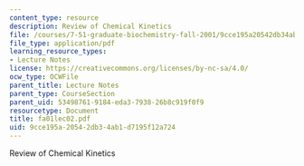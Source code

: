 ```yaml
---
content_type: resource
description: Review of Chemical Kinetics
file: /courses/7-51-graduate-biochemistry-fall-2001/9cce195a20542db34ab1d7195f12a724_fa01lec02.pdf
file_type: application/pdf
learning_resource_types:
- Lecture Notes
license: https://creativecommons.org/licenses/by-nc-sa/4.0/
ocw_type: OCWFile
parent_title: Lecture Notes
parent_type: CourseSection
parent_uid: 53498761-9184-eda3-7938-26b8c919f0f9
resourcetype: Document
title: fa01lec02.pdf
uid: 9cce195a-2054-2db3-4ab1-d7195f12a724
---
```

Review of Chemical Kinetics